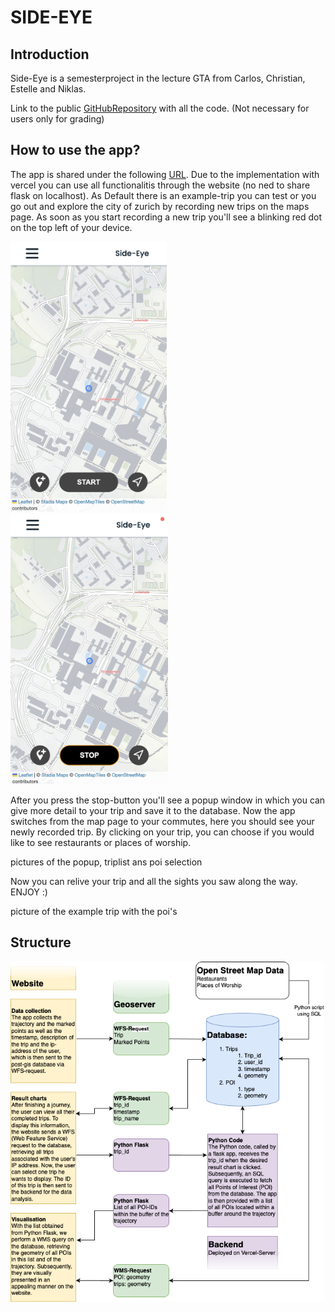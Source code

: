 # SIDE-EYE

## Introduction
Side-Eye is a semesterproject in the lecture GTA from Carlos, Christian, Estelle and Niklas.

Link to the public [GitHubRepository](https://github.com/blc460/GTA8) with all the code. (Not necessary for users only for grading)

## How to use the app?
The app is shared under the following [URL](https://n.ethz.ch/~cblase/gta/index.html). Due to the implementation with vercel you can use all functionalitis through the website (no ned to share flask on localhost). As Default there is an example-trip you can test or you go out and explore the city of zurich by recording new trips on the maps page. As soon as you start recording a new trip you'll see a blinking red dot on the top left of your device.


<p float="left">
  <img src="pictures/homescreen.png" width="250" alt>
  <img src="pictures/picture-tracking.png" width="252" alt>
</p>

After you press the stop-button you'll see a popup window in which you can give more detail to your trip and save it to the database. Now the app switches from the map page to your commutes, here you should see your newly recorded trip. By clicking on your trip, you can choose if you would like to see restaurants or places of worship.

pictures of the popup, triplist ans poi selection

Now you can relive your trip and all the sights you saw along the way. ENJOY :)

picture of the example trip with the poi's

## Structure

<img src="pictures/analysis flowchart-group8.png" width="502" alt>

